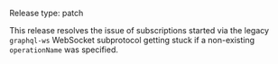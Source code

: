 Release type: patch

This release resolves the issue of subscriptions started via the legacy `graphql-ws` WebSocket subprotocol getting stuck if a non-existing `operationName` was specified.
